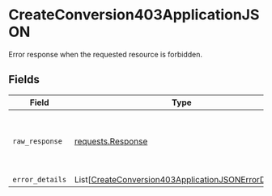 # CreateConversion403ApplicationJSON

Error response when the requested resource is forbidden.


## Fields

| Field                                                                                                                         | Type                                                                                                                          | Required                                                                                                                      | Description                                                                                                                   |
| ----------------------------------------------------------------------------------------------------------------------------- | ----------------------------------------------------------------------------------------------------------------------------- | ----------------------------------------------------------------------------------------------------------------------------- | ----------------------------------------------------------------------------------------------------------------------------- |
| `raw_response`                                                                                                                | [requests.Response](https://requests.readthedocs.io/en/latest/api/#requests.Response)                                         | :heavy_minus_sign:                                                                                                            | Raw HTTP response; suitable for custom response parsing                                                                       |
| `error_details`                                                                                                               | List[[CreateConversion403ApplicationJSONErrorDetails](../../models/errors/createconversion403applicationjsonerrordetails.md)] | :heavy_minus_sign:                                                                                                            | N/A                                                                                                                           |